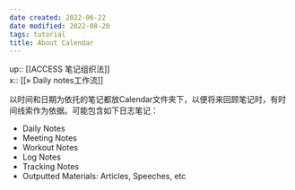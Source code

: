 ```yaml
---
date created: 2022-06-22
date modified: 2022-08-20
tags: tutorial
title: About Calendar
---
```


up:: [[ACCESS 笔记组织法]]  
x:: [[» Daily notes工作流]]  

以时间和日期为依托的笔记都放Calendar文件夹下，以便将来回顾笔记时，有时间线索作为依据。可能包含如下日志笔记：

- Daily Notes
- Meeting Notes
- Workout Notes
- Log Notes
- Tracking Notes
- Outputted Materials: Articles, Speeches, etc
